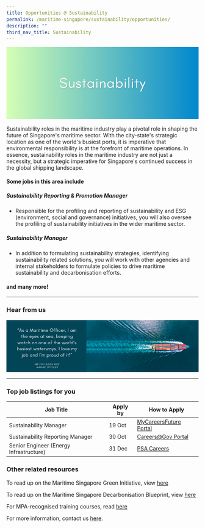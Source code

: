 ```yaml
---
title: Opportunities @ Sustainability
permalink: /maritime-singapore/sustainability/opportunities/
description: ""
third_nav_title: Sustainability
---
```

![](/images/sustainability.png)


Sustainability roles in the maritime industry play a pivotal role in shaping the future of Singapore's maritime sector. With the city-state's strategic location as one of the world's busiest ports, it is imperative that environmental responsibility is at the forefront of maritime operations. In essence, sustainability roles in the maritime industry are not just a necessity, but a strategic imperative for Singapore's continued success in the global shipping landscape.

#### Some jobs in this area include 
##### Sustainability Reporting &amp; Promotion Manager
*  Responsible for the profiling and reporting of sustainability and ESG (environment, social and governance) initiatives, you will also oversee the profiling of sustainability initiatives in the wider maritime sector.

##### Sustainability Manager
* In addition to formulating sustainability strategies, identifying sustainability related solutions, you will work with other agencies and internal stakeholders to formulate policies to drive maritime sustainability and decarbonisation efforts.

#### and many more!
 
 <hr>

### Hear from us
![](/images/sample%20profilling%20banner%20(sustainability).png)

 <hr>

### Top job listings for you

| Job Title | Apply by | How to Apply |
| -------- | -------- | -------- |
| Sustainability Manager | 19 Oct | [MyCareersFuture Portal](https://www.mycareersfuture.gov.sg/job/environment/maritime-sustainability-manager-t-s-global-procurement-company-f74ee217789103071a7224e1995fc942?source=MCF&amp;event=Search) |
| Sustainability Reporting Manager | 30 Oct |[Careers@Gov Portal](https://www.careers.hrp.gov.sg/sap/bc/ui5_ui5/sap/ZGERCFA004/index.html?search-keyword=sustainability#/JobDescription/13863152/ddd35890-ad03-1eee-98ac-2b117ec2c0b3) |
| Senior Engineer (Energy Infrastructure) | 31 Dec |[PSA Careers](https://psacareers.singaporepsa.com/cw/en/job/493068/principal-senior-electrical-engineer-energy-infrastructure) |


 
### Other related resources
To read up on the Maritime Singapore Green Initiative, view [here](https://www.mpa.gov.sg/maritime-singapore/sustainability)

To read up on the Maritime Singapore Decarbonisation Blueprint, view [here](https://www.mpa.gov.sg/maritime-singapore/sustainability/maritime-singapore-decarbonisation-blueprint)

For MPA-recognised training courses, read [here](https://www.mpa.gov.sg/singapore-registry-of-ships/seafarer-training-and-certification/training-courses)

For more information, contact us [here](/contact-us/).